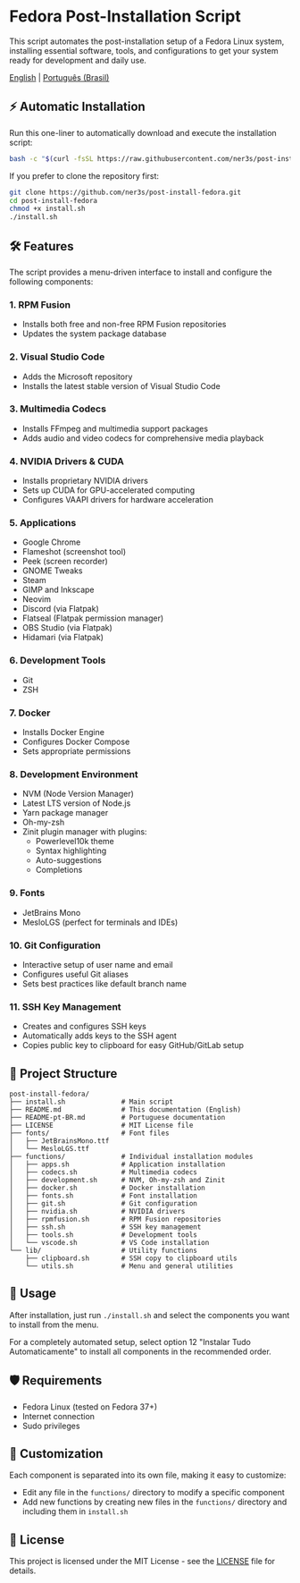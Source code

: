 # Fedora Post-Installation Script

This script automates the post-installation setup of a Fedora Linux system, installing essential software, tools, and configurations to get your system ready for development and daily use.

[English](README.md) | [Português (Brasil)](README_pt-BR.md)

## ⚡ Automatic Installation

Run this one-liner to automatically download and execute the installation script:

```bash
bash -c "$(curl -fsSL https://raw.githubusercontent.com/ner3s/post-install-fedora/main/install.sh)"
```

If you prefer to clone the repository first:

```bash
git clone https://github.com/ner3s/post-install-fedora.git
cd post-install-fedora
chmod +x install.sh
./install.sh
```

## 🛠️ Features

The script provides a menu-driven interface to install and configure the following components:

### 1. RPM Fusion
- Installs both free and non-free RPM Fusion repositories
- Updates the system package database

### 2. Visual Studio Code
- Adds the Microsoft repository
- Installs the latest stable version of Visual Studio Code

### 3. Multimedia Codecs
- Installs FFmpeg and multimedia support packages
- Adds audio and video codecs for comprehensive media playback

### 4. NVIDIA Drivers & CUDA
- Installs proprietary NVIDIA drivers
- Sets up CUDA for GPU-accelerated computing
- Configures VAAPI drivers for hardware acceleration

### 5. Applications
- Google Chrome
- Flameshot (screenshot tool)
- Peek (screen recorder)
- GNOME Tweaks
- Steam
- GIMP and Inkscape
- Neovim
- Discord (via Flatpak)
- Flatseal (Flatpak permission manager)
- OBS Studio (via Flatpak)
- Hidamari (via Flatpak)

### 6. Development Tools
- Git
- ZSH

### 7. Docker
- Installs Docker Engine
- Configures Docker Compose
- Sets appropriate permissions

### 8. Development Environment
- NVM (Node Version Manager)
- Latest LTS version of Node.js
- Yarn package manager
- Oh-my-zsh
- Zinit plugin manager with plugins:
  - Powerlevel10k theme
  - Syntax highlighting
  - Auto-suggestions
  - Completions

### 9. Fonts
- JetBrains Mono
- MesloLGS (perfect for terminals and IDEs)

### 10. Git Configuration
- Interactive setup of user name and email
- Configures useful Git aliases
- Sets best practices like default branch name

### 11. SSH Key Management
- Creates and configures SSH keys
- Automatically adds keys to the SSH agent
- Copies public key to clipboard for easy GitHub/GitLab setup

## 🧰 Project Structure

```
post-install-fedora/
├── install.sh              # Main script
├── README.md               # This documentation (English)
├── README-pt-BR.md         # Portuguese documentation
├── LICENSE                 # MIT License file
├── fonts/                  # Font files
│   ├── JetBrainsMono.ttf
│   └── MesloLGS.ttf
├── functions/              # Individual installation modules
│   ├── apps.sh             # Application installation
│   ├── codecs.sh           # Multimedia codecs
│   ├── development.sh      # NVM, Oh-my-zsh and Zinit
│   ├── docker.sh           # Docker installation
│   ├── fonts.sh            # Font installation
│   ├── git.sh              # Git configuration
│   ├── nvidia.sh           # NVIDIA drivers
│   ├── rpmfusion.sh        # RPM Fusion repositories
│   ├── ssh.sh              # SSH key management
│   ├── tools.sh            # Development tools
│   └── vscode.sh           # VS Code installation
└── lib/                    # Utility functions
    ├── clipboard.sh        # SSH copy to clipboard utils
    └── utils.sh            # Menu and general utilities
```

## 🚀 Usage

After installation, just run `./install.sh` and select the components you want to install from the menu.

For a completely automated setup, select option 12 "Instalar Tudo Automaticamente" to install all components in the recommended order.

## 🛡️ Requirements

- Fedora Linux (tested on Fedora 37+)
- Internet connection
- Sudo privileges

## 🔄 Customization

Each component is separated into its own file, making it easy to customize:
- Edit any file in the `functions/` directory to modify a specific component
- Add new functions by creating new files in the `functions/` directory and including them in `install.sh`

## 📄 License

This project is licensed under the MIT License - see the [LICENSE](LICENSE) file for details.
